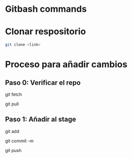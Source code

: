 # Gitbash commands


# Clonar respositorio

```bash
git clone <link>
```


# Proceso para añadir cambios

## Paso 0: Verificar el repo

git fetch 

git pull

## Paso 1: Añadir al stage

git add


git commit -m <mensaje>


git push


